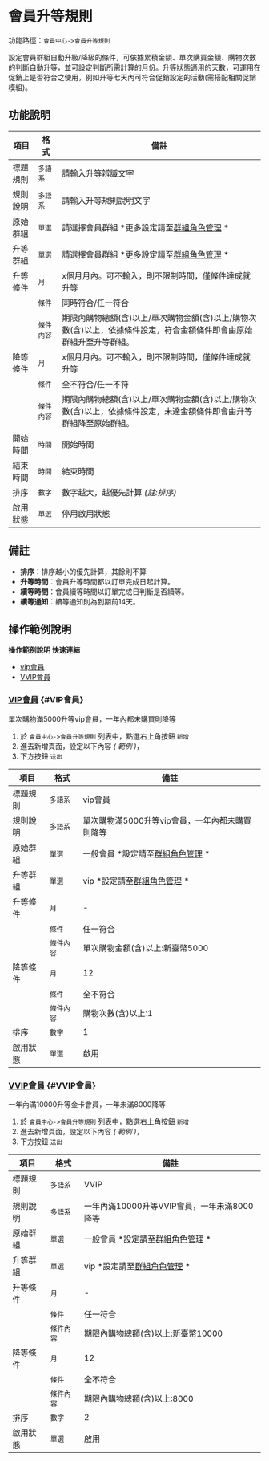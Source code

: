 # 會員升等規則

功能路徑：`會員中心->會員升等規則`

設定會員群組自動升級/降級的條件，可依據累積金額、單次購買金額、購物次數的判斷自動升等，並可設定判斷所需計算的月份。升等狀態適用的天數，可運用在促銷上是否符合之使用，例如升等七天內可符合促銷設定的活動(需搭配相關促銷模組)。

## 功能說明

| 項目 | 格式 | 備註 |
| --- | --- | --- |
| 標題規則 | `多語系` | 請輸入升等辨識文字 |
| 規則說明 | `多語系` | 請輸入升等規則說明文字 |
| 原始群組 | `單選` | 請選擇會員群組 *更多設定請至[群組角色管理](/guide/role) * |
| 升等群組 | `單選` | 請選擇會員群組 *更多設定請至[群組角色管理](/guide/role) * |
| 升等條件 | `月` | x個月月內。可不輸入，則不限制時間，僅條件達成就升等 |
| | `條件` | 同時符合/任一符合 |
| | `條件內容` | 期限內購物總額(含)以上/單次購物金額(含)以上/購物次數(含)以上，依據條件設定，符合金額條件即會由原始群組升至升等群組。 |
| 降等條件 | `月` | x個月月內。可不輸入，則不限制時間，僅條件達成就升等 |
| | `條件` | 全不符合/任一不符 |
| | `條件內容` | 期限內購物總額(含)以上/單次購物金額(含)以上/購物次數(含)以上，依據條件設定，未達金額條件即會由升等群組降至原始群組。 |
| 開始時間 | `時間` | 開始時間 |
| 結束時間 | `時間` | 結束時間 |
| 排序 | `數字` | 數字越大，越優先計算 _(註:排序)_ |
| 啟用狀態 | `單選` | 停用啟用狀態 |

## 備註

* **排序**：排序越小的優先計算，其餘則不算
* **升等時間**：會員升等時間都以訂單完成日起計算。
* **續等時間**：會員續等時間以訂單完成日判斷是否續等。
* **續等通知**：續等通知則為到期前14天。

## 操作範例說明

**操作範例說明 快速連結**

* [vip會員](/guide/member-upgrade#VIP會員)
* [VVIP會員](/guide/member-upgrade#VVIP會員)

### [VIP會員](/guide/member-upgrade#VIP會員) {#VIP會員}

單次購物滿5000升等vip會員，一年內都未購買則降等

1. 於 `會員中心->會員升等規則` 列表中，點選右上角按鈕 `新增`
2. 進去新增頁面，設定以下內容 _( 範例 )_，
3. 下方按鈕 `送出`

| 項目 | 格式 | 備註 |
| --- | --- | --- |
| 標題規則 | `多語系` | vip會員 |
| 規則說明 | `多語系` | 單次購物滿5000升等vip會員，一年內都未購買則降等 |
| 原始群組 | `單選` | 一般會員 *設定請至[群組角色管理](/guide/role) * |
| 升等群組 | `單選` | vip *設定請至[群組角色管理](/guide/role) * |
| 升等條件 | `月` | - |
| | `條件` | 任一符合 |
| | `條件內容` | 單次購物金額(含)以上:新臺幣5000 |
| 降等條件 | `月` | 12 |
| | `條件` | 全不符合 |
| | `條件內容` | 購物次數(含)以上:1 |
| 排序 | `數字` | 1 |
| 啟用狀態 | `單選` | 啟用 |

### [VVIP會員](/guide/member-upgrade#VVIP會員) {#VVIP會員}

一年內滿10000升等金卡會員，一年未滿8000降等

1. 於 `會員中心->會員升等規則` 列表中，點選右上角按鈕 `新增`
2. 進去新增頁面，設定以下內容 _( 範例 )_，
3. 下方按鈕 `送出`

| 項目 | 格式 | 備註 |
| --- | --- | --- |
| 標題規則 | `多語系` | VVIP |
| 規則說明 | `多語系` | 一年內滿10000升等VVIP會員，一年未滿8000降等 |
| 原始群組 | `單選` | 一般會員 *設定請至[群組角色管理](/guide/role) * |
| 升等群組 | `單選` | vip *設定請至[群組角色管理](/guide/role) * |
| 升等條件 | `月` | - |
| | `條件` | 任一符合 |
| | `條件內容` | 期限內購物總額(含)以上:新臺幣10000 |
| 降等條件 | `月` | 12 |
| | `條件` | 全不符合 |
| | `條件內容` | 期限內購物總額(含)以上:8000 |
| 排序 | `數字` | 2 |
| 啟用狀態 | `單選` | 啟用 |
